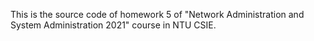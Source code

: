 This is the source code of homework 5 of "Network Administration and System Administration 2021" course in NTU CSIE.
